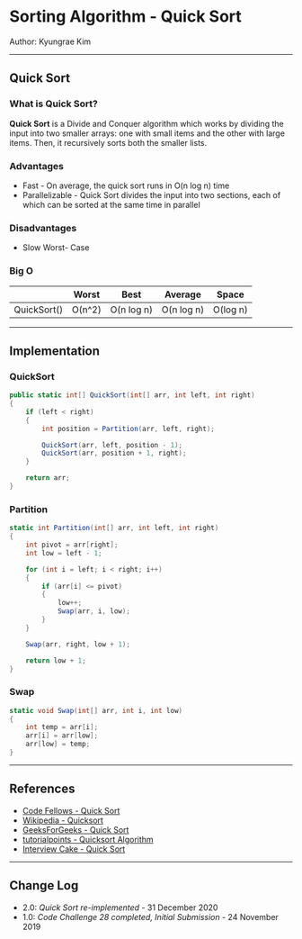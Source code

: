# Sorting Algorithm - Quick Sort

Author: Kyungrae Kim

---

## Quick Sort

### What is Quick Sort?

**Quick Sort** is a Divide and Conquer algorithm which works by dividing the input into two smaller arrays: one with small items and the other with large items. Then, it recursively sorts both the smaller lists.

### Advantages

* Fast - On average, the quick sort runs in O(n log n) time
* Parallelizable - Quick Sort divides the input into two sections, each of which can be sorted at the same time in parallel

### Disadvantages

* Slow Worst- Case

### Big O

|  | Worst | Best | Average | Space |
|:-|:-:|:-:|:-:|:-:|
| QuickSort() | O(n^2) | O(n log n) | O(n log n) | O(log n) |

---

## Implementation

### QuickSort

```c#
public static int[] QuickSort(int[] arr, int left, int right)
{
    if (left < right)
    {
        int position = Partition(arr, left, right);

        QuickSort(arr, left, position - 1);
        QuickSort(arr, position + 1, right);
    }

    return arr;
}
```

### Partition

```c#
static int Partition(int[] arr, int left, int right)
{
    int pivot = arr[right];
    int low = left - 1;

    for (int i = left; i < right; i++)
    {
        if (arr[i] <= pivot)
        {
            low++;
            Swap(arr, i, low);
        }
    }

    Swap(arr, right, low + 1);

    return low + 1;
}
```

### Swap

```c#
static void Swap(int[] arr, int i, int low)
{
    int temp = arr[i];
    arr[i] = arr[low];
    arr[low] = temp;
}
```

---

## References

* [Code Fellows - Quick Sort](https://codefellows.github.io/common_curriculum/data_structures_and_algorithms/Code_401/class-28/)
* [Wikipedia - Quicksort](https://en.wikipedia.org/wiki/Quicksort)
* [GeeksForGeeks - Quick Sort](https://www.geeksforgeeks.org/quick-sort/)
* [tutorialpoints - Quicksort Algorithm](https://www.tutorialspoint.com/data_structures_algorithms/quick_sort_algorithm.htm)
* [Interview Cake - Quick Sort](https://www.interviewcake.com/concept/python/quicksort?)

---

## Change Log

* 2.0: *Quick Sort re-implemented* - 31 December 2020
* 1.0: *Code Challenge 28 completed, Initial Submission* - 24 November 2019
